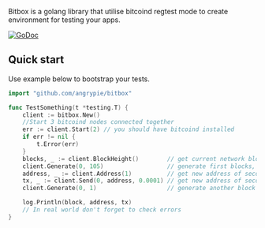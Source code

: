 
Bitbox is a golang library that utilise bitcoind regtest mode to create environment for testing your apps.

[![GoDoc](https://godoc.org/github.com/angrypie/bitbox?status.svg)](https://godoc.org/github.com/angrypie/bitbox)


## Quick start

Use example below to bootstrap your tests.


```go
import "github.com/angrypie/bitbox"

func TestSomething(t *testing.T) {
	client := bitbox.New()
	//Start 3 bitcoind nodes connected together
	err := client.Start(2) // you should have bitcoind installed
	if err != nil {
		t.Error(err)
	}
	blocks, _ := client.BlockHeight()        // get current network block height
	client.Generate(0, 105)                  // generate first blocks, reward will go to 0 account
	address, _ := client.Address(1)          // get new address of second node
	tx, _ := client.Send(0, address, 0.0001) // get new address of second node
	client.Generate(0, 1)                    // generate another block to get confirmation

	log.Println(block, address, tx)
	// In real world don't forget to check errors
}


